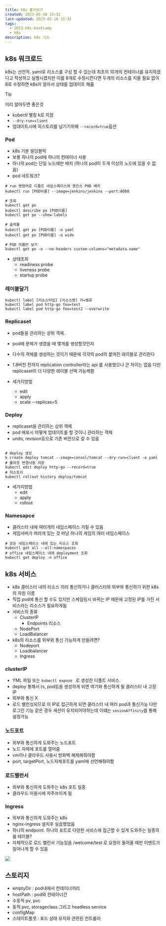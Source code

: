 ```yaml
---
title: k8s 훑어보기
created: 2023-05-10 15:32
last-updated: 2023-05-10 15:32
tags:
  - 2023-k8s-bootcamp
  - k8s
description: k8s 기초
---
```


## k8s 워크로드

k8s는 선언적. yaml로 리소스를 구성 할 수 있는데 최초의 10개의 컨테이너를 유지하겠다고 작성하고 실행시켰지만 이를 8개로 수정시킨다면 두개의 리소스를 지울 필요 없이 8로 수정하면 k8s이 알아서 상태를 업데이트 해줌

> [!tip]  
> 미리 알아두면 좋은것
> - kubectl 별칭 k로 지정
> - `--dry-run=client` 
> - 업데이트시에 히스토리를 남기기위해 `--record=true`옵션

### Pod
- k8s 기본 빌딩블럭
- 보통 하나의 pod에 하나의 컨테이너 사용
- 하나의 pod는 단일 노드에만 배치 (하나의 pod이 두개 이상의 노드에 있을 수 없음)
- pod 네트워크? 

```
# run 명령어로 디폴트 네임스페이스에 젠킨스 POD 배치 
kubectl run [POD이름] --image=jenkins/jenkins --port:8080

# 조회
kubectl get po 
kubectl describe po [POD이름]
kubectl get po --show-labels

# 출력물
kubectl get po [POD이름] -o yaml 
kubectl get po [POD이름] -o wide

# POD 이름만 보기 
kubectl get po -o --no-headers custom-columns="metadata.name"
```

- 상태조회
	- readiness probe
	- liveness probe
	- startup probe

### 레이블달기

```
kubectl label [리소스타입] [리소스명] 키=밸류
kubectl label pod http-go foo=test
kubectl label pod http-go foo=test2 --overwrite
```

### Replicaset
- pod들을 관리하는 상위 객체. 
- pod에 문제가 생겼을 때 몇개를 생성할것인지
- 다수의 객체를 생성하는 것이기 때문에 각각의 pod의 붙여진 레이블로 관리한다 
- 1.8버전 전까지  replication controller라는 api 를 사용했으나 큰 차이는 없음 다만 replicaset이 더 다양한 레이블 선택 가능케함 

- 세가지방법
	- edit
	- apply
	- scale --replicas=5  

### Deploy
- replicaset을 관리하는 상위 객체
- pod 배포시 어떻게 업데이트를 할 것이니 관리하는 객체
- undo, revision등으로 기존 버전으로 갈 수 있음
```

# deploy 생성
k create deploy tomcat --image=consol/tomcat --dry-run=client -o yaml
# 롤아웃 변경사항 저장
kubectl edit deploy http-go --record=true
# 히스토리
kubectl rollout history deploy/tomcat
```
- 세가지방법
	- edit
	- apply
	- rollout

### Namesapce

- 클러스터 내에 여러개의 네임스페이스 가질 수 있음
- 게임서버가 여러개 있는 것 마냥 하나의 게임의 여러 네임스페이스

```
# 모든 네임스페이스 내에 있는 리소스 조회
kubectl get all --all-namespaces
# office 네임스페이스 내에 deployment 조회 
kubectl get deploy -n office

```

## k8s 서비스

- k8s 클러스터 내의 리소스 끼리 통신하거나 클러스터와 외부와 통신하기 위한 k8s 의 자원 이름
- 직업 pod에 통신 할 수도 있지만 스케일링시 바뀌는 IP 때문에 고정된 IP를 가진 서비스라는 리소스가 필요하게됨
- 서비스의 종류 
	- ClusterIP 
		- Endpoints 리소스 
	- NodePort
	- LoadBalancer
- k8s의 리소스를 외부와 통신 가능하게 만들려면?
	- Nodeport
	- Loadbalancer
	- Ingress

### clusterIP

- YML 파일 또는 `kubectl expose ` 로 생성한 디폴트 서비스.
- deploy 통해서  rs, pod등을 생성하게 되면 여기와 통신하게 될 클러스터 내 고정 IP
- 외부와 통신 X
- 로드 밸런싱되므로 이 IP로 접근하게 되면 클러스터 내 여러 pod과 통신가능 다만 로그인 기능 같은 경우 세션이 유지되어야하는데 이떄는 `sesionAffinity`를 통해 설정가능

### 노드포트

- 외부와 통신하게 도와주는 노드포트 
- 노드 자체에 포트를 열어줌
- vm이나 클라우드 사용시 방화벽 해제해줘야함
- port, targetPort, 노드자체포트를 yaml에 선언해줘야함

### 로드밸런서

- 외부와 통신하게 도와주는 k8s 포트 일종
- 클라우드 이용시에 자주쓰이게 됨

### Ingress

- 외부와 통신하게 도와주는 k8s 
- nginx-ingress 설치후 실습했었음
- 하나의 endpoint. 하나의 포트로 다양한 서비스에 접근할 수 있게 도와주는 일종의 룰 테이블? 
- 자체적으로 로드 밸런서 기능있음 /welcome/test 로 요청이 들어올 때만 이벤트가 일어나게 할 수 있음 

![](https://i.imgur.com/RK6YWyL.png)


## 스토리지

- emptyDir : pod내에서 컨테이너끼리 
- hostPath : pod와 컨테이너간
- 수동적 pv, pvc
- 동적 pvc, storageclass 그리고 headless service 
- configMap
- 스테이트풀셋 : 포드 상태 유지와 관련된 컨트롤러